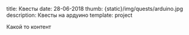 title: Квесты
date: 28-06-2018
thumb: {static}/img/quests/arduino.jpg
description: Квесты на ардуино
template: project

Какой то контент
